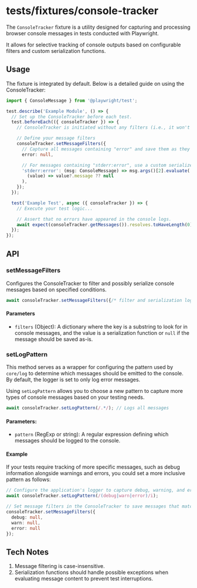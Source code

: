 # tests/fixtures/console-tracker

The `ConsoleTracker` fixture is a utility designed for capturing and processing browser
console messages in tests conducted with Playwright.

It allows for selective tracking of console outputs based on configurable filters
and custom serialization functions.

## Usage

The fixture is integrated by default.
Below is a detailed guide on using the ConsoleTracker:

```ts
import { ConsoleMessage } from '@playwright/test';

test.describe('Example Module', () => {
  // Set up the ConsoleTracker before each test.
  test.beforeEach(({ consoleTracker }) => {
    // ConsoleTracker is initiated without any filters (i.e., it won't capture any messages initially).

    // Define your message filters
    consoleTracker.setMessageFilters({
      // Capture all messages containing "error" and save them as they are.
      error: null,

      // For messages containing "stderr:error", use a custom serializer to process and store them.
      'stderr:error': (msg: ConsoleMessage) => msg.args()[2].evaluate(
        (value) => value?.message ?? null
      ),
    });
  });

  test('Example Test', async ({ consoleTracker }) => {
    // Execute your test logic...

    // Assert that no errors have appeared in the console logs.
    await expect(consoleTracker.getMessages()).resolves.toHaveLength(0);
  });
});
```

## API

### setMessageFilters

Configures the ConsoleTracker to filter and possibly serialize
console messages based on specified conditions.

```ts
await consoleTracker.setMessageFilters({/* filter and serialization logic */});
```

#### Parameters

- `filters` (Object): A dictionary where the key is a substring to look for in console messages,
and the value is a serialization function or `null` if the message should be saved as-is.

### setLogPattern

This method serves as a wrapper for configuring the pattern used by `core/log`
to determine which messages should be emitted to the console.
By default, the logger is set to only log error messages.

Using `setLogPattern` allows you to choose a new pattern to capture more types
of console messages based on your testing needs.

```ts
await consoleTracker.setLogPattern(/.*/); // Logs all messages
```

#### Parameters:

- `pattern` (RegExp or string): A regular expression defining which messages should be logged to the console.

#### Example

If your tests require tracking of more specific messages, such as debug information alongside warnings and errors,
you could set a more inclusive pattern as follows:

```ts
// Configure the application's logger to capture debug, warning, and error messages.
await consoleTracker.setLogPattern(/(debug|warn|error)/i);

// Set message filters in the ConsoleTracker to save messages that match the specified keywords.
consoleTracker.setMessageFilters({
  debug: null,
  warn: null,
  error: null
});
```

## Tech Notes

1. Message filtering is case-insensitive.
2. Serialization functions should handle possible exceptions when evaluating message content
   to prevent test interruptions.
